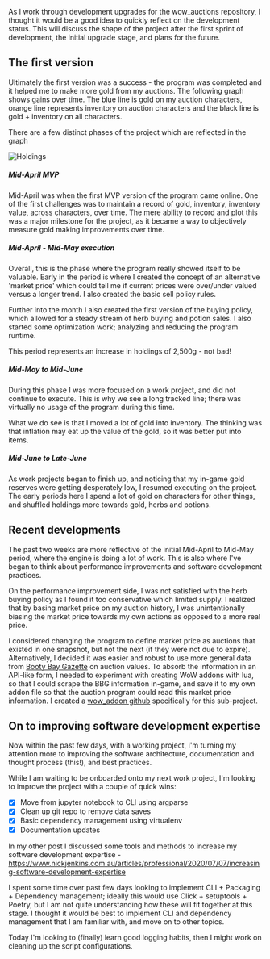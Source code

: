 As I work through development upgrades for the wow_auctions repository, I thought it would be a good idea to quickly reflect on the development status. This will discuss the shape of the project after the first sprint of development, the initial upgrade stage, and plans for the future.

## The first version

Ultimately the first version was a success - the program was completed and it helped me to make more gold from my auctions. The following graph shows gains over time. The blue line is gold on my auction characters, orange line represents inventory on auction characters and the black line is gold + inventory on all characters.

There are a few distinct phases of the project which are reflected in the graph

![Holdings](https://www.nickjenkins.com.au/static/assets/wow_auctions/holdings.png "holdings.jpg")

##### Mid-April MVP

Mid-April was when the first MVP version of the program came online. One of the first challenges was to maintain a record of gold, inventory, inventory value, across characters, over time. The mere ability to record and plot this was a major milestone for the project, as it became a way to objectively measure gold making improvements over time. 

##### Mid-April - Mid-May execution

Overall, this is the phase where the program really showed itself to be valuable. Early in the period is where I created the concept of an alternative 'market price' which could tell me if current prices were over/under valued versus a longer trend. I also created the basic sell policy rules.

Further into the month I also created the first version of the buying policy, which allowed for a steady stream of herb buying and potion sales. I also started some optimization work; analyzing and reducing the program runtime.

This period represents an increase in holdings of 2,500g - not bad!

##### Mid-May to Mid-June

During this phase I was more focused on a work project, and did not continue to execute. This is why we see a long tracked line; there was virtually no usage of the program during this time.

What we do see is that I moved a lot of gold into inventory. The thinking was that inflation may eat up the value of the gold, so it was better put into items.

##### Mid-June to Late-June

As work projects began to finish up, and noticing that my in-game gold reserves were getting desperately low, I resumed executing on the project. The early periods here I spend a lot of gold on characters for other things, and shuffled holdings more towards gold, herbs and potions.

## Recent developments

The past two weeks are more reflective of the initial Mid-April to Mid-May period, where the engine is doing a lot of work. This is also where I've began to think about performance improvements and software development practices. 

On the performance improvement side, I was not satisfied with the herb buying policy as I found it too conservative which limited supply. I realized that by basing market price on my auction history, I was unintentionally biasing the market price towards my own actions as opposed to a more real price. 

I considered changing the program to define market price as auctions that existed in one snapshot, but not the next (if they were not due to expire). Alternatively, I decided it was easier and robust to use more general data from [Booty Bay Gazette](https://www.bootybaygazette.com/) on auction values. To absorb the information in an API-like form, I needed to experiment with creating WoW addons with lua, so that I could scrape the BBG information in-game, and save it to my own addon file so that the auction program could read this market price information. I created a [wow_addon github](https://github.com/bluemania/wow_addon) specifically for this sub-project.  

## On to improving software development expertise

Now within the past few days, with a working project, I'm turning my attention more to improving the software architecture, documentation and thought process (this!), and best practices.

While I am waiting to be onboarded onto my next work project, I'm looking to improve the project with a couple of quick wins:

- [X] Move from jupyter notebook to CLI using argparse
- [X] Clean up git repo to remove data saves
- [X] Basic dependency management using virtualenv
- [X] Documentation updates

In my other post I discussed some tools and methods to increase my software development expertise -  https://www.nickjenkins.com.au/articles/professional/2020/07/07/increasing-software-development-expertise

I spent some time over past few days looking to implement CLI + Packaging + Dependency management; ideally this would use Click + setuptools + Poetry, but I am not quite understanding how these will fit together at this stage. I thought it would be best to implement CLI and dependency management that I am familiar with, and move on to other topics.

Today I'm looking to (finally) learn good logging habits, then I might work on cleaning up the script configurations.

